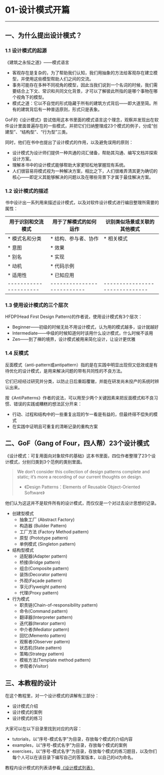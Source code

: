 # 01-设计模式开篇
---------------

## 一、为什么提出设计模式？

### 1.1 设计模式的起源

《建筑之永恒之道》——模式语言

 * 客观存在是复杂的，为了帮助我们认知，我们用抽象的方法给客观存在建立模型，并使用这些模型帮助人们之间的交流。
 * 事务可能存在多种不同视角的模型，因此当我们说到一个名词的时候，我们需要结合上下文、常识和共同文化背景，才可以了解彼此所指的是哪个事物在哪个视角下的模型。
 * 模式之道：它以不自觉的形式隐藏于所有的建筑方式背后——即大道至简。所有的建筑背后有一种普适原则，形式只是表象。


GoF的《设计模式》尝试借用这本书里面的模式语言这个理念，观察并发现出在软件设计里面普遍存在的一些模式，并把它们归纳整理成23个模式的例子，分成“创建型”、“结构型”、“行为型”三类。

同时，他们在书中也提出了设计模式的作用，以及避免误用的原则：

 * 设计模式为设计师们提供一种共通的词汇储备，帮助其沟通、编写文档并探索设计方案。
 * 理解本书中的设计模式能够帮助大家更轻松地掌握现有系统。
 * 人们很容易将模式视为一种解决方案，相比之下，人们很难弄清其更为确切的核心——即定义其能够解决的问题以及在哪些背景下才属于最佳解决方案。


### 1.2 设计模式的描述

书中设计出一系列用来描述设计模式，以及对软件设计模式进行编目整理所需要的属性：

| 用于识别和交流模式  | 用于了解模式的如何运作   | 识别类似场景或关联的其他模式 |
|---------------------|--------------------------|------------------------------|
| * 模式名和分类      | * 结构、参与者、协作     | * 相关模式                   |
| * 意图              | * 效果                   |                              |
| * 别名              | * 实现                   |                              |
| * 动机              | * 代码示例               |                              |
| * 适用性            | * 已知应用               |                              |
|---------------------|--------------------------|------------------------------|


### 1.3 使用设计模式的三个层次

HFDP(Head First Design Pattern)的作者说，使用设计模式有3个层次：

* Beginner——初级的时候无处不用设计模式，认为用的模式越多，设计就越好
* Intermediate——中级的时候知道何时该用什么设计模式，什么时候不该用
* Zen——到了禅的境界，设计模式被用来简化设计，让设计更优雅

### 1.4 反模式

反面模式（anti-pattern或antipattern）指的是在实践中明显出现但又低效或是有待优化的设计模式，是用来解决问题的带有共同性的不良方法。

它们已经经过研究并分类，以防止日后重蹈覆辙，并能在研发尚未投产的系统时辨认出来。

按《AntiPatterns》作者的说法，可以用至少两个关键因素来把反面模式和不良习惯、错误的实践或糟糕的想法区分开来：

  * 行动、过程和结构中的一些重复出现的乍一看是有益的，但最终得不偿失的模式
  * 在实践中证明且可重复的清晰记录的重构方案


## 二、GoF（Gang of Four，四人帮）23个设计模式

《设计模式：可复用面向对象软件的基础》这本书里面，四位作者整理了23个设计模式，分别归类到3个范例的类别里面。

> We don’t consider this collection of design patterns complete and static; it’s more a recording of our current thoughts on design.
>
> - 《Design Patterns：Elements of Reusable Object-Oriented Software》

他们认为这这并不是软件所有的设计模式，而仅仅是一个对过去设计思想的记录。

* 创建型模式
  * 抽象工厂 (Abstract Factory)
  * 构造器 (Builder Pattern)
  * 工厂方法 (Factory Method pattern)
  * 原型 (Prototype pattern)
  * 单例模式 (Singleton pattern)
* 结构型模式
  * 适配器(Adapter pattern)
  * 桥接(Bridge pattern)
  * 组合(Composite pattern)
  * 装饰(Decorator pattern)
  * 外观(Façade pattern)
  * 享元(Flyweight pattern)
  * 代理(Proxy pattern)
* 行为模式
  * 职责链(Chain-of-responsibility pattern)
  * 命令(Command pattern)
  * 翻译器(Interpreter pattern)
  * 迭代器(Iterator pattern)
  * 中介者(Mediator pattern)
  * 回忆(Memento pattern)
  * 观察者(Observer pattern)
  * 状态机(State pattern)
  * 策略(Strategy pattern)
  * 模板方法(Template method pattern)
  * 参观者(Visitor)


## 三、本教程的设计

在这个教程里，对一个设计模式的讲解有三部分：

 - 设计模式介绍
 - 设计模式的案例
 - 设计模式的练习

大家可以在以下目录里找到对应的内容：

 * tutorials，以“序号-模式名字”为目录，存放每个模式的介绍内容
 * examples，以“序号-模式名字”为目录，存放每个模式的案例
 * exercises，以“序号-模式名字”为目录，存放每个模式的练习题目，以及你们每个人可以在该目录下编写自己的答案版本，以自己的id为命名。

教程内设计模式的列表请参看[《设计模式列表》](pattern_list.md)
